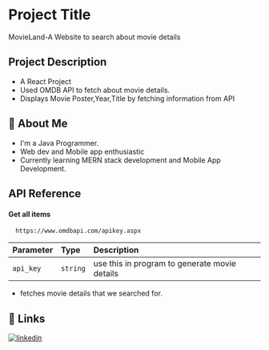 
# Project Title
MovieLand-A Website to search about movie details



## Project Description
* A React Project
* Used OMDB API to fetch about movie details.
* Displays Movie Poster,Year,Title by fetching information from API






## 🚀 About Me
* I'm a Java Programmer.
* Web dev and Mobile app enthusiastic 
* Currently learning MERN stack development and Mobile App Development.
## API Reference

#### Get all items

```http
  https://www.omdbapi.com/apikey.aspx
```

| Parameter | Type     | Description                |
| :-------- | :------- | :------------------------- |
| `api_key` | `string` | use this in program to generate movie details |

* fetches movie details that we searched for.

## 🔗 Links
[![linkedin](https://img.shields.io/badge/linkedin-0A66C2?style=for-the-badge&logo=linkedin&logoColor=white)](https://www.linkedin.com/in/karthick-kumar-sm)

